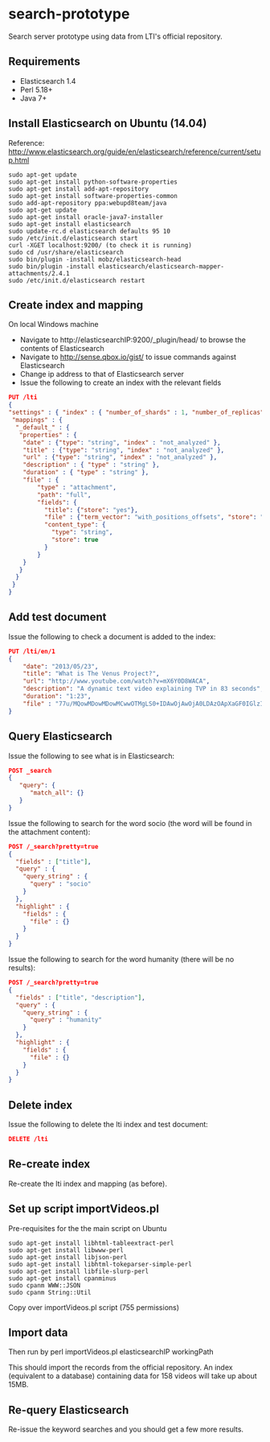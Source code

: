 search-prototype
================

Search server prototype using data from LTI's official repository.

Requirements
--------------
- Elasticsearch 1.4
- Perl 5.18+
- Java 7+

Install Elasticsearch on Ubuntu (14.04)
--------------
Reference: http://www.elasticsearch.org/guide/en/elasticsearch/reference/current/setup.html

    sudo apt-get update
    sudo apt-get install python-software-properties
    sudo apt-get install add-apt-repository
    sudo apt-get install software-properties-common
    sudo add-apt-repository ppa:webupd8team/java
    sudo apt-get update
    sudo apt-get install oracle-java7-installer
    sudo apt-get install elasticsearch
    sudo update-rc.d elasticsearch defaults 95 10
    sudo /etc/init.d/elasticsearch start
    curl -XGET localhost:9200/ (to check it is running)
    sudo cd /usr/share/elasticsearch
    sudo bin/plugin -install mobz/elasticsearch-head
    sudo bin/plugin -install elasticsearch/elasticsearch-mapper-attachments/2.4.1
    sudo /etc/init.d/elasticsearch restart

Create index and mapping
--------------
On local Windows machine
- Navigate to http://elasticsearchIP:9200/_plugin/head/ to browse the contents of Elasticsearch
- Navigate to http://sense.qbox.io/gist/ to issue commands against Elasticsearch
- Change ip address to that of Elasticsearch server
- Issue the following to create an index with the relevant fields

```json
PUT /lti
{
"settings" : { "index" : { "number_of_shards" : 1, "number_of_replicas" : 0 }},
 "mappings" : {
  "_default_" : {
   "properties" : {
    "date" : {"type": "string", "index" : "not_analyzed" },
    "title" : {"type": "string", "index" : "not_analyzed" },
    "url" : {"type": "string", "index" : "not_analyzed" },
    "description" : { "type" : "string" },
    "duration" : { "type" : "string" },
    "file" : { 
        "type" : "attachment", 
        "path": "full",  
        "fields": {
          "title": {"store": "yes"},
          "file" : {"term_vector": "with_positions_offsets", "store": "yes"},
          "content_type": {
            "type": "string",
            "store": true
          }
        }
    }
   }
  }
 }
}
```

Add test document
--------------
Issue the following to check a document is added to the index:

```json
PUT /lti/en/1
{
    "date": "2013/05/23",
    "title": "What is The Venus Project?",
    "url": "http://www.youtube.com/watch?v=mX6Y0D8WACA",
    "description": "A dynamic text video explaining TVP in 83 seconds",
    "duration": "1:23",
    "file" : "77u/MQowMDowMDowMCwwOTMgLS0+IDAwOjAwOjA0LDAzOApXaGF0IGlzIFRoZSBWZW51cyBQcm9qZWN0PwoKMgowMDowMDowNCwxNzggLS0+IDAwOjAwOjA3LDUzMgpUaGUgVmVudXMgUHJvamVjdCBvZmZlcnMgYSBuZXcgc29jaW8tZWNvbm9taWMgc3lzdGVtIHRoYXQgaXNuJ3Q6CgozCjAwOjAwOjA3"
}
```

Query Elasticsearch
--------------
Issue the following to see what is in Elasticsearch:
```json
POST _search
{
   "query": {
      "match_all": {}
   }
}
```

Issue the following to search for the word socio (the word will be found in the attachment content):

```json
POST /_search?pretty=true
{
  "fields" : ["title"],
  "query" : {
    "query_string" : {
      "query" : "socio"
    }
  },
  "highlight" : {
    "fields" : {
      "file" : {}
    }
  }
}
```

Issue the following to search for the word humanity (there will be no results):
```json
POST /_search?pretty=true
{
  "fields" : ["title", "description"],
  "query" : {
    "query_string" : {
      "query" : "humanity"
    }
  },
  "highlight" : {
    "fields" : {
      "file" : {}
    }
  }
}
```

Delete index 
--------------
Issue the following to delete the lti index and test document:

```json
DELETE /lti
```

Re-create index 
--------------
Re-create the lti index and mapping (as before).

Set up script importVideos.pl
--------------

Pre-requisites for the the main script on Ubuntu
    
    sudo apt-get install libhtml-tableextract-perl
    sudo apt-get install libwww-perl
    sudo apt-get install libjson-perl
    sudo apt-get install libhtml-tokeparser-simple-perl
    sudo apt-get install libfile-slurp-perl
    sudo apt-get install cpanminus
    sudo cpanm WWW::JSON
    sudo cpanm String::Util

Copy over importVideos.pl script (755 permissions)

Import data 
--------------
Then run by 
    perl importVideos.pl elasticsearchIP workingPath

This should import the records from the official repository. An index (equivalent to a database) containing data for 158 videos will take up about 15MB. 

Re-query Elasticsearch 
--------------
Re-issue the keyword searches and you should get a few more results.

